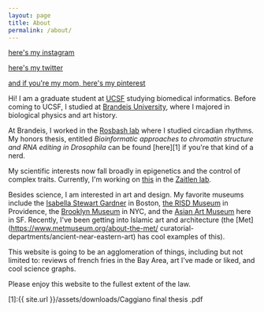 ```yaml
---
layout: page
title: About
permalink: /about/
---
```


<a class="twitter-follow-button"
  href="https://www.instagram.com/christacaggiano/"
  data-show-count="true"
  data-size="large">
here's my instagram
</a>

<a
  href="https://www.twitter.com/christacaggiano">
here's my twitter
</a>

<a class="twitter-follow-button"
  href="https://www.pinterest.com/caggianoc/"
  data-show-count="true"
  data-size="large">
and if you're my mom, here's my pinterest
</a>

Hi! I am a graduate student at [UCSF](https://www.ucsf.edu/) studying biomedical informatics. Before coming to UCSF, I studied at [Brandeis University](http://www.brandeis.edu/), where I majored in biological physics and art history.

At Brandeis, I worked in the [Rosbash lab](http://www.bio.brandeis.edu/rosbash-lab/) where I studied circadian rhythms. My honors thesis, entitled *Bioinformatic approaches to chromatin structure and RNA editing in Drosophila* can be found [here][1] if you're that kind of a nerd.  

My scientific interests now fall broadly in epigenetics and the control of complex traits. Currently, I'm working on [this](https://github.com/christacaggiano/Zaitlen_lab) in the [Zaitlen lab](zaitlenlab.ucsf.edu).

Besides science, I am interested in art and design. My favorite museums include the [Isabella Stewart Gardner](https://www.gardnermuseum.org/) in Boston, [the RISD Museum](https://risdmuseum.org/) in Providence, the [Brooklyn Museum](https://www.brooklynmuseum.org/) in NYC, and the [Asian Art Museum](http://www.asianart.org/) here in SF.
Recently, I've been getting into Islamic art and architecture (the [Met](https://www.metmuseum.org/about-the-met/ curatorial-departments/ancient-near-eastern-art) has cool examples of this).

This website is going to be an agglomeration of things, including but not limited to: reviews of french fries in the Bay Area, art I've made or liked, and cool science graphs.

Please enjoy this website to the fullest extent of the law.

[1]:{{ site.url }}/assets/downloads/Caggiano final thesis .pdf
